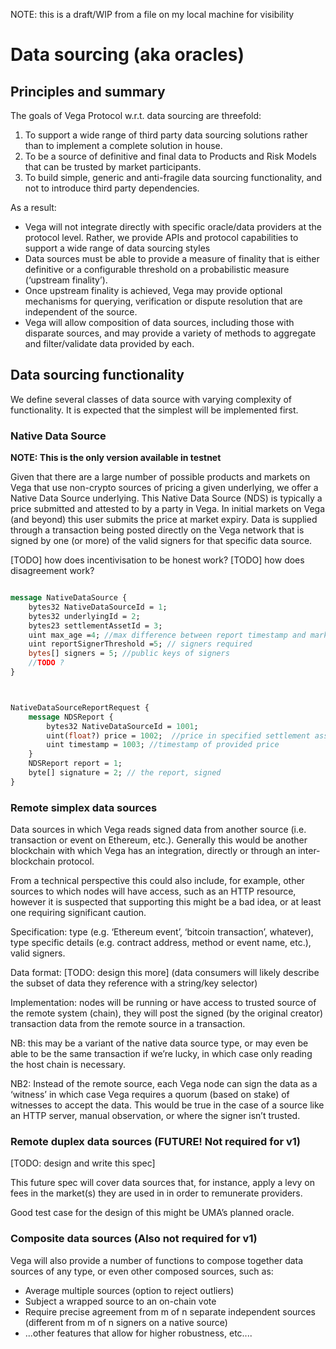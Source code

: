 NOTE: this is a draft/WIP from a file on my local machine for visibility

# Data sourcing (aka oracles)

## Principles and summary

The goals of Vega Protocol w.r.t. data sourcing are threefold:

1. To support a wide range of third party data sourcing solutions rather than to implement a complete solution in house.
2. To be a source of definitive and final data to Products and Risk Models that can be trusted by market participants.
3. To build simple, generic and anti-fragile data sourcing functionality, and not to introduce third party dependencies.

As a result: 

- Vega will not integrate directly with specific oracle/data providers at the protocol level. Rather, we provide APIs and protocol capabilities to support a wide range of data sourcing styles
- Data sources must be able to provide a measure of finality that is either definitive or a configurable threshold on a probabilistic measure (‘upstream finality’).
- Once upstream finality is achieved, Vega may provide optional mechanisms for querying, verification or dispute resolution that are independent of the source.
- Vega will allow composition of data sources, including those with disparate sources, and may provide a variety of methods to aggregate and filter/validate data provided by each.


## Data sourcing functionality

We define several classes of data source with varying complexity of functionality. It is expected that the simplest will be implemented first.

### Native Data Source 

**NOTE: This is the only version available in testnet**

Given that there are a large number of possible products and markets on Vega that use non-crypto sources of pricing a given underlying, we offer a Native Data Source underlying. 
This Native Data Source (NDS) is typically a price submitted and attested to by a party in Vega. In initial markets on Vega (and beyond) this user submits the price at market expiry.
Data is supplied through a transaction being posted directly on the Vega network that is signed by one (or more) of the valid signers for that specific data source.

[TODO] how does incentivisation to be honest work?
[TODO] how does disagreement work?


```protobuf

message NativeDataSource {
    bytes32 NativeDataSourceId = 1;
    bytes32 underlyingId = 2;  
    bytes23 settlementAssetId = 3;   
    uint max_age =4; //max difference between report timestamp and market expiry (optional?)  
    uint reportSignerThreshold =5; // signers required 
    bytes[] signers = 5; //public keys of signers
    //TODO ?
} 



NativeDataSourceReportRequest {
    message NDSReport {
        bytes32 NativeDataSourceId = 1001;
        uint(float?) price = 1002;  //price in specified settlement asset
        uint timestamp = 1003; //timestamp of provided price
    }
    NDSReport report = 1;
    byte[] signature = 2; // the report, signed    
}
```





### Remote simplex data sources 

Data sources in which Vega reads signed data from another source (i.e. transaction or event on Ethereum, etc.). Generally this would be another blockchain with which Vega has an integration, directly or through an inter-blockchain protocol.

From a technical perspective this could also include, for example, other sources to which nodes will have access, such as an HTTP resource, however it is suspected that supporting this might be a bad idea, or at least one requiring significant caution.

Specification: type (e.g. ‘Ethereum event’, ‘bitcoin transaction’, whatever), type specific details (e.g. contract address, method or event name, etc.), valid signers.

Data format: [TODO: design this more] <dependent on type> (data consumers will likely describe the subset of data they reference with a string/key selector)

Implementation: nodes will be running or have access to trusted source of the remote system (chain), they will post the signed (by the original creator) transaction data from the remote source in a transaction. 

NB: this may be a variant of the native data source type, or may even be able to be the same transaction if we’re lucky, in which case only reading the host chain is necessary.

NB2: Instead of the remote source, each Vega node can sign the data as a ‘witness’ in which case Vega requires a quorum (based on stake) of witnesses to accept the data. This would be true in the case of a source like an HTTP server, manual observation, or where the signer isn’t trusted. 


### Remote duplex data sources (FUTURE! Not required for v1)

[TODO: design and write this spec] 

This future spec will cover data sources that, for instance, apply a levy on fees in the market(s) they are used in in order to remunerate providers.

Good test case for the design of this might be UMA’s planned oracle.


### Composite data sources (Also not required for v1)

Vega will also provide a number of functions to compose together data sources of any type, or even other composed sources, such as:

- Average multiple sources (option to reject outliers)
- Subject a wrapped source to an on-chain vote
- Require precise agreement from m of n separate independent sources (different from m of n signers on a native source)
- ...other features that allow for higher robustness, etc....
